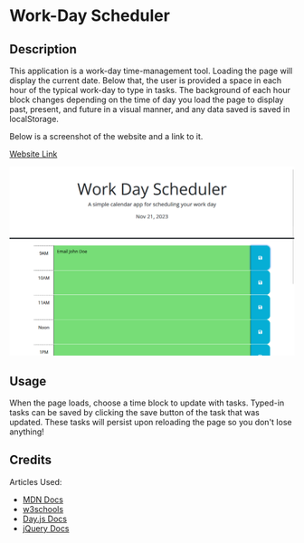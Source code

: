 # Work-Day Scheduler

## Description

This application is a work-day time-management tool. Loading the page will display the current date. Below that, the user is provided a space in each hour of the typical work-day to type in tasks. The background of each hour block changes depending on the time of day you load the page to display past, present, and future in a visual manner, and any data saved is saved in localStorage.

Below is a screenshot of the website and a link to it.

[Website Link](https://purplepeopleeated.github.io/work-day-scheduler/)

![screenshot of the website](assets/scrnshot.png)

## Usage

When the page loads, choose a time block to update with tasks. Typed-in tasks can be saved by clicking the save button of the task that was updated. These tasks will persist upon reloading the page so you don't lose anything!

## Credits

Articles Used:
- [MDN Docs](https://developer.mozilla.org/)
- [w3schools](https://www.w3schools.com/)
- [Day.js Docs](https://day.js.org/docs/en/)
- [jQuery Docs](https://api.jquery.com/)